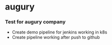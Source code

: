 # augury

### Test for augury company

* Create demo pipeline for jenkins working in k8s
* Create pipeline working after push to github 
